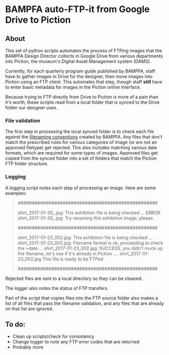 # BAMPFA auto-FTP-it from Google Drive to Piction
## About
This set of python scripts automates the process of FTPing images that the BAMPFA Design Director collects in Google Drive from various departments into Piction, the museum's Digital Asset Management system \(DAMS\).

Currently, for each quarterly program guide published by BAMPFA, staff have to gather images in Drive for the designer, then move images into Piction using an FTP client. This automates that step, though staff **still** have to enter basic metadata for images in the Piction online interface.

Because trying to FTP directly from Drive to Piction is more of a pain than it's worth, these scripts read from a local folder that is synced to the Drive folder our designer uses.

### File validation

The first step in processing the local synced folder is to check each file against the [filenaming conventions](https://docs.google.com/document/d/1gvPV2pyvgX9XgkxrmfKdFI4W6wJ48Z9RK451e4hhUDM/edit?usp=sharing) created by BAMPFA. Any files that don't match the prescribed rules for various categories of image \(or are not an approved filetype\) get rejected. This also includes matching various date formats, which are required for some types of images. Approved files get copied from the synced folder into a set of folders that match the Piction FTP folder structure. 

### Logging

A logging script notes each step of processing an image. Here are some examples: 

>##################################################
>
>shirt_2017-01-30_.jpg: This exhibition file is being checked ...
>ERROR
>shirt_2017-01-30_.jpg: Try renaming this exhibition image, please.
>
>##################################################
>
>shirt_2017-01-23_002.jpg: This exhibition file is being checked ...
>shirt_2017-01-23_002.jpg: Filename format is ok, proceeding to check the >date ...
>shirt_2017-01-23_002.jpg: SUCCESS, you didn't muck up the filename, let's see if it's already in Piction .... 
>shirt_2017-01-23_002.jpg This file is ready to be FTPed
>
>##################################################


Rejected files are sent to a local directory so they can be cleaned.

The logger also notes the status of FTP transfers. 

Part of the script that copies files into the FTP source folder also makes a list of all files that pass the filename validation, and any files that are already on that list are ignored.

## To do:

* Clean up scripts/check for consistency
* Change logger to note any FTP error codes that are returned
* Probably more